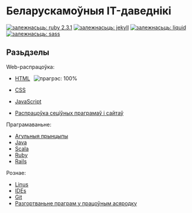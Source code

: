 # Беларускамоўныя IT-даведнікі
[![залежнасьць: ruby 2.3.1](https://img.shields.io/badge/%D0%B7%D0%B0%D0%BB%D0%B5%D0%B6%D0%BD%D0%B0%D1%81%D1%8C%D1%86%D1%8C-ruby%202.3.1p112-green.svg)](https://www.ruby-lang.org/en/)
[![залежнасьць: jekyll](https://img.shields.io/badge/%D0%B7%D0%B0%D0%BB%D0%B5%D0%B6%D0%BD%D0%B0%D1%81%D1%8C%D1%86%D1%8C-jekyll-green.svg)](http://jekyllrb.com/)
[![залежнасьць: liquid](https://img.shields.io/badge/%D0%B7%D0%B0%D0%BB%D0%B5%D0%B6%D0%BD%D0%B0%D1%81%D1%8C%D1%86%D1%8C-liquid-green.svg)](http://shopify.github.io/liquid/)
[![залежнасьць: sass](https://img.shields.io/badge/%D0%B7%D0%B0%D0%BB%D0%B5%D0%B6%D0%BD%D0%B0%D1%81%D1%8C%D1%86%D1%8C-sass-green.svg)](http://sass-lang.com/)

## Разьдзелы

Web-распрацоўка:

* [HTML](https://yurtsevich.github.io/refs/html/)<img src="https://img.shields.io/badge/%D0%BF%D1%80%D0%B0%D0%B3%D1%80%D1%8D%D1%81-100%25%20%20%20%20%20%20%20%20%20%20%20%20%20%20%20%20%20%20%20%20-brightgreen.svg" alt="прагрэс: 100%" style="max-width:100%; margin-left: 10px; margin-bottom: -3px;">

* [CSS](https://yurtsevich.github.io/refs/css/)
* [JavaScript](https://yurtsevich.github.io/refs/js/)
* [Распрацоўка сеціўных праграмаў і сайтаў](https://yurtsevich.github.io/refs/web/)

Праграмаваньне:

* [Агульныя прынцыпы](https://yurtsevich.github.io/refs/coding/)
* [Java](https://yurtsevich.github.io/refs/java/)
* [Scala](https://yurtsevich.github.io/refs/scala/)
* [Ruby](https://yurtsevich.github.io/refs/ruby/)
* [Rails](https://yurtsevich.github.io/refs/rails/)

Рознае:

* [Linus](https://yurtsevich.github.io/refs/linux/)
* [IDEs](https://yurtsevich.github.io/refs/ides/)
* [Git](https://yurtsevich.github.io/refs/git/)
* [Разгортваньне праграм у працоўным асяродку](https://yurtsevich.github.io/refs/deploy/)


